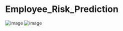 # Employee_Risk_Prediction

![image](https://user-images.githubusercontent.com/73593792/232874488-cedf5d68-2e7e-4380-886b-a832406c6003.png)
![image](https://user-images.githubusercontent.com/73593792/232874497-a4c8759a-d646-4fe8-a692-9602aecf9467.png)
